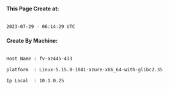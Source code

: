 
   
#### This Page Create at:

```bash

2023-07-29 - 06:14:29 UTC

```

#### Create By Machine:

```bash

Host Name : fv-az445-433

platform  : Linux-5.15.0-1041-azure-x86_64-with-glibc2.35

Ip Local  : 10.1.0.25

```

